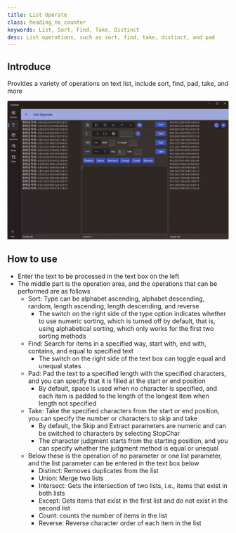 ```yaml
---
title: List Operate
class: heading_no_counter
keywords: List, Sort, Find, Take, Distinct
desc: List operations, such as sort, find, take, distinct, and pad
---
```


## Introduce

Provides a variety of operations on text list, include sort, find, pad, take, and more

![](../../assets/images/ToolsSet/TSTListOpt.png)

## How to use

* Enter the text to be processed in the text box on the left
* The middle part is the operation area, and the operations that can be performed are as follows
  * Sort: Type can be alphabet ascending, alphabet descending, random, length ascending, length descending, and reverse
    * The switch on the right side of the type option indicates whether to use numeric sorting, which is turned off by default, that is, using alphabetical sorting, which only works for the first two sorting methods
  * Find: Search for items in a specified way, start with, end with, contains, and equal to specified text
    * The switch on the right side of the text box can toggle equal and unequal states
  * Pad: Pad the text to a specified length with the specified characters, and you can specify that it is filled at the start or end position
    * By default, space is used when no character is specified, and each item is padded to the length of the longest item when length not specified
  * Take: Take the specified characters from the start or end position, you can specify the number or characters to skip and take
    * By default, the Skip and Extract parameters are numeric and can be switched to characters by selecting StopChar
    * The character judgment starts from the starting position, and you can specify whether the judgment method is equal or unequal
  * Below these is the operation of no parameter or one list parameter, and the list parameter can be entered in the text box below
    * Distinct: Removes duplicates from the list
    * Union: Merge two lists
    * Intersect: Gets the intersection of two lists, i.e., items that exist in both lists
    * Except: Gets items that exist in the first list and do not exist in the second list
    * Count: counts the number of items in the list
    * Reverse: Reverse character order of each item in the list
